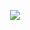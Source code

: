
<p align="center">
  <img  src="https://media.tenor.com/rM2I-qktFPkAAAAd/korone-inugami.gif">
</p>

